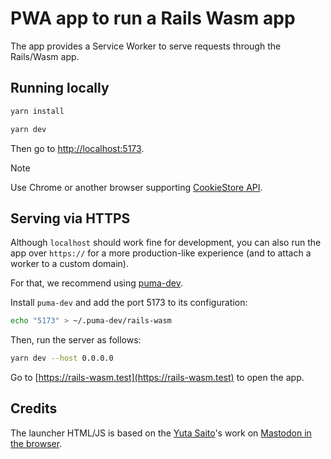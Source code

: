 # PWA app to run a Rails Wasm app

The app provides a Service Worker to serve requests through the Rails/Wasm app.

## Running locally

```sh
yarn install

yarn dev
```

Then go to [http://localhost:5173](http://localhost:5173).

> [!NOTE]
> Use Chrome or another browser supporting [CookieStore API](https://caniuse.com/?search=cookiestore).

## Serving via HTTPS

Although `localhost` should work fine for development, you can also run the app over `https://` for a more production-like experience (and to attach a worker to a custom domain).

For that, we recommend using [puma-dev](https://github.com/puma/puma-dev).

Install `puma-dev` and add the port 5173 to its configuration:

```sh
echo "5173" > ~/.puma-dev/rails-wasm
```

Then, run the server as follows:

```sh
yarn dev --host 0.0.0.0
```

Go to [https://rails-wasm.test](https://rails-wasm.test) to open the app.

## Credits

The launcher HTML/JS is based on the [Yuta Saito](https://github.com/kateinoigakukun)'s work on [Mastodon in the browser](https://github.com/kateinoigakukun/mastodon/tree/katei/wasmify).
